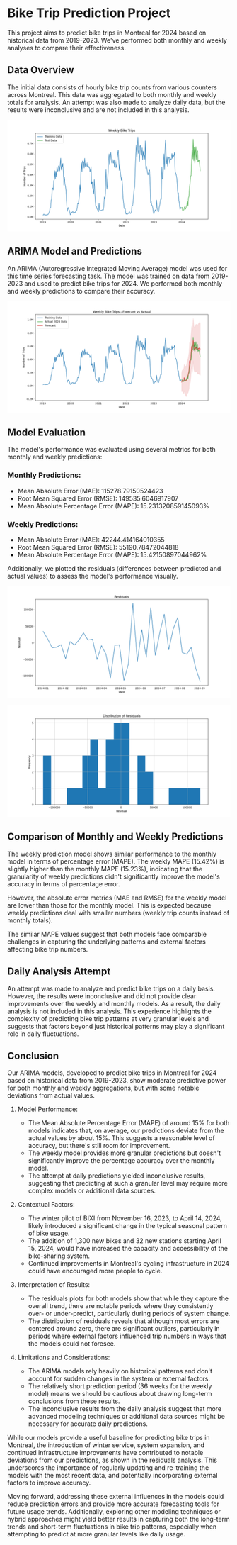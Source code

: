 # Bike Trip Prediction Project

This project aims to predict bike trips in Montreal for 2024 based on historical data from 2019-2023. We've performed both monthly and weekly analyses to compare their effectiveness.

## Data Overview

The initial data consists of hourly bike trip counts from various counters across Montreal. This data was aggregated to both monthly and weekly totals for analysis. An attempt was also made to analyze daily data, but the results were inconclusive and are not included in this analysis.

![Weekly Bike Trips](plots/weekly_bike_trips.png)

## ARIMA Model and Predictions

An ARIMA (Autoregressive Integrated Moving Average) model was used for this time series forecasting task. The model was trained on data from 2019-2023 and used to predict bike trips for 2024. We performed both monthly and weekly predictions to compare their accuracy.

![Forecast vs Actual (Weekly)](plots/forecast_vs_actual_weekly.png)

## Model Evaluation

The model's performance was evaluated using several metrics for both monthly and weekly predictions:

### Monthly Predictions:
- Mean Absolute Error (MAE): 115278.79150524423
- Root Mean Squared Error (RMSE): 149535.6046917907
- Mean Absolute Percentage Error (MAPE): 15.231320859145093%

### Weekly Predictions:
- Mean Absolute Error (MAE): 42244.414164010355
- Root Mean Squared Error (RMSE): 55190.78472044818
- Mean Absolute Percentage Error (MAPE): 15.42150897044962%

Additionally, we plotted the residuals (differences between predicted and actual values) to assess the model's performance visually.

![Residuals (Weekly)](plots/residuals_weekly.png)

![Residuals Distribution (Weekly)](plots/residuals_distribution_weekly.png)

## Comparison of Monthly and Weekly Predictions

The weekly prediction model shows similar performance to the monthly model in terms of percentage error (MAPE). The weekly MAPE (15.42%) is slightly higher than the monthly MAPE (15.23%), indicating that the granularity of weekly predictions didn't significantly improve the model's accuracy in terms of percentage error.

However, the absolute error metrics (MAE and RMSE) for the weekly model are lower than those for the monthly model. This is expected because weekly predictions deal with smaller numbers (weekly trip counts instead of monthly totals).

The similar MAPE values suggest that both models face comparable challenges in capturing the underlying patterns and external factors affecting bike trip numbers.

## Daily Analysis Attempt

An attempt was made to analyze and predict bike trips on a daily basis. However, the results were inconclusive and did not provide clear improvements over the weekly and monthly models. As a result, the daily analysis is not included in this analysis. This experience highlights the complexity of predicting bike trip patterns at very granular levels and suggests that factors beyond just historical patterns may play a significant role in daily fluctuations.

## Conclusion

Our ARIMA models, developed to predict bike trips in Montreal for 2024 based on historical data from 2019-2023, show moderate predictive power for both monthly and weekly aggregations, but with some notable deviations from actual values.

1. Model Performance:
   - The Mean Absolute Percentage Error (MAPE) of around 15% for both models indicates that, on average, our predictions deviate from the actual values by about 15%. This suggests a reasonable level of accuracy, but there's still room for improvement.
   - The weekly model provides more granular predictions but doesn't significantly improve the percentage accuracy over the monthly model.
   - The attempt at daily predictions yielded inconclusive results, suggesting that predicting at such a granular level may require more complex models or additional data sources.

2. Contextual Factors:
   - The winter pilot of BIXI from November 16, 2023, to April 14, 2024, likely introduced a significant change in the typical seasonal pattern of bike usage.
   - The addition of 1,300 new bikes and 32 new stations starting April 15, 2024, would have increased the capacity and accessibility of the bike-sharing system.
   - Continued improvements in Montreal's cycling infrastructure in 2024 could have encouraged more people to cycle.

3. Interpretation of Results:
   - The residuals plots for both models show that while they capture the overall trend, there are notable periods where they consistently over- or under-predict, particularly during periods of system change.
   - The distribution of residuals reveals that although most errors are centered around zero, there are significant outliers, particularly in periods where external factors influenced trip numbers in ways that the models could not foresee.

4. Limitations and Considerations:
   - The ARIMA models rely heavily on historical patterns and don't account for sudden changes in the system or external factors.
   - The relatively short prediction period (36 weeks for the weekly model) means we should be cautious about drawing long-term conclusions from these results.
   - The inconclusive results from the daily analysis suggest that more advanced modeling techniques or additional data sources might be necessary for accurate daily predictions.

While our models provide a useful baseline for predicting bike trips in Montreal, the introduction of winter service, system expansion, and continued infrastructure improvements have contributed to notable deviations from our predictions, as shown in the residuals analysis. This underscores the importance of regularly updating and re-training the models with the most recent data, and potentially incorporating external factors to improve accuracy.

Moving forward, addressing these external influences in the models could reduce prediction errors and provide more accurate forecasting tools for future usage trends. Additionally, exploring other modeling techniques or hybrid approaches might yield better results in capturing both the long-term trends and short-term fluctuations in bike trip patterns, especially when attempting to predict at more granular levels like daily usage.